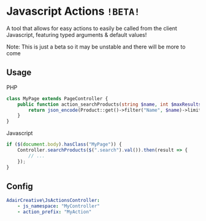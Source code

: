# Javascript Actions `!BETA!`
A tool that allows for easy actions to easily be called from the client Javascript, featuring typed arguments & default values!

Note: This is just a beta so it may be unstable and there will be more to come


## Usage
PHP
```php
class MyPage extends PageController {
	public function action_searchProducts(string $name, int $maxResults = 10, HTTPRequest $request) {
		return json_encode(Product::get()->filter("Name", $name)->limit($maxResults));
	}
}
```

Javascript
```javascript
if ($(document.body).hasClass("MyPage")) {
	Controller.searchProducts($(".search").val()).then(result => {
		// ...
	});
}
```

## Config
```yaml
AdairCreative\JsActionsController:
    - js_namespace: "MyController"
    - action_prefix: "MyAction"
```
